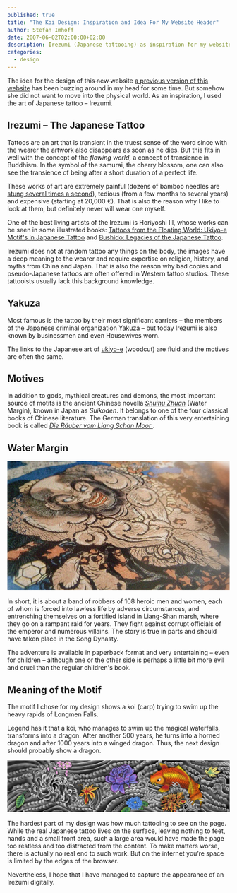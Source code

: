 ```yaml
---
published: true
title: "The Koi Design: Inspiration and Idea For My Website Header"
author: Stefan Imhoff
date: 2007-06-02T02:00:00+02:00
description: Irezumi (Japanese tattooing) as inspiration for my website and the origin of my design.
categories:
  - design
---
```


The idea for the design of <del>this new website</del> <ins>a previous version of this website</ins> has been buzzing around in my head for some time. But somehow she did not want to move into the physical world. As an inspiration, I used the art of Japanese tattoo – Irezumi.

## Irezumi – The Japanese Tattoo

Tattoos are an art that is transient in the truest sense of the word since with the wearer the artwork also disappears as soon as he dies. But this fits in well with the concept of the _flowing world_, a concept of transience in Buddhism. In the symbol of the samurai, the cherry blossom, one can also see the transience of being after a short duration of a perfect life.

These works of art are extremely painful (dozens of bamboo needles are [stung several times a second](https://www.youtube.com/watch?v=NddXHY2QUV0)), tedious (from a few months to several years) and expensive (starting at 20,000 €). That is also the reason why I like to look at them, but definitely never will wear one myself.

One of the best living artists of the Irezumi is Horiyoshi III, whose works can be seen in some illustrated books: [Tattoos from the Floating World: Ukiyo-e Motif's in Japanese Tattoo](http://www.amazon.de/gp/product/9074822452?ie=UTF8&tag=stefanimhoffde-21&linkCode=as2&camp=1638&creative=6742&creativeASIN=9074822452) and [Bushido: Legacies of the Japanese Tattoo](http://www.amazon.de/gp/product/0764312014?ie=UTF8&tag=stefanimhoffde-21&linkCode=as2&camp=1638&creative=6742&creativeASIN=0764312014).

<Row variant="variable" marginBottom>
  <AmazonBook asin="9074822452" />
  <AmazonBook asin="0764312014" />
</Row>

Irezumi does not at random tattoo any things on the body, the images have a deep meaning to the wearer and require expertise on religion, history, and myths from China and Japan. That is also the reason why bad copies and pseudo-Japanese tattoos are often offered in Western tattoo studios. These tattooists usually lack this background knowledge.

## Yakuza

Most famous is the tattoo by their most significant carriers – the members of the Japanese criminal organization [Yakuza](https://en.wikipedia.org/wiki/Yakuza) – but today Irezumi is also known by businessmen and even Housewives worn.

The links to the Japanese art of [ukiyo-e](https://en.wikipedia.org/wiki/Ukiyo-e) (woodcut) are fluid and the motives are often the same.

## Motives

In addition to gods, mythical creatures and demons, the most important source of motifs is the ancient Chinese novella <cite>[Shuihu Zhuan](https://en.wikipedia.org/wiki/Water_Margin)</cite> (Water Margin), known in Japan as <cite>Suikoden</cite>. It belongs to one of the four classical books of Chinese literature. The German translation of this very entertaining book is called <cite>[Die Räuber vom Liang Schan Moor ](http://www.amazon.de/gp/product/3458318917?ie=UTF8&tag=stefanimhoffde-21&linkCode=as2&camp=1638&creative=6742&creativeASIN=3458318917)</cite>.

## Water Margin

![Captain Lu-Ta, the flowery monk](suikoden-luta.jpg "Motif from Suikoden by Kuniyoshi: Captain Lu-Ta, the flowery monk, smashes a tree with a blow to impress a gang of good-for-nothings.")

In short, it is about a band of robbers of 108 heroic men and women, each of whom is forced into lawless life by adverse circumstances, and entrenching themselves on a fortified island in Liang-Shan marsh, where they go on a rampant raid for years. They fight against corrupt officials of the emperor and numerous villains. The story is true in parts and should have taken place in the Song Dynasty.

The adventure is available in paperback format and very entertaining – even for children – although one or the other side is perhaps a little bit more evil and cruel than the regular children's book.

## Meaning of the Motif

The motif I chose for my design shows a koi (carp) trying to swim up the heavy rapids of Longmen Falls.

Legend has it that a koi, who manages to swim up the magical waterfalls, transforms into a dragon. After another 500 years, he turns into a horned dragon and after 1000 years into a winged dragon. Thus, the next design should probably show a dragon.

![Design: Digital Irezumi](design-koi.jpg "Koi floating up the Longmen Waterfalls. It contains typical elements such as leaves, flowers and wave crests.")

The hardest part of my design was how much tattooing to see on the page. While the real Japanese tattoo lives on the surface, leaving nothing to feet, hands and a small front area, such a large area would have made the page too restless and too distracted from the content. To make matters worse, there is actually no real end to such work. But on the internet you’re space is limited by the edges of the browser.

Nevertheless, I hope that I have managed to capture the appearance of an Irezumi digitally.
